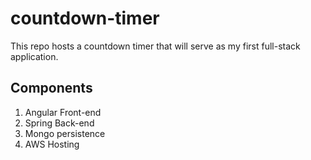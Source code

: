 # countdown-timer
This repo hosts a countdown timer that will serve as my first full-stack application.

## Components
1. Angular Front-end
2. Spring Back-end
3. Mongo persistence
4. AWS Hosting

